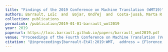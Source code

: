 ```yaml
---
title: "Findings of the 2019 Conference on Machine Translation (WMT19)"
authors: Barrault, Loïc  and  Bojar, Ondřej  and  Costa-jussà, Marta R.  and  Federmann, Christian  and  Fishel, Mark  and  Graham, Yvette  and  Haddow, Barry  and  Huck, Matthias  and  Koehn, Philipp  and  Malmasi, Shervin  and  Monz, Christof  and  Müller, Mathias  and  Pal, Santanu  and  Post, Matt  and  Zampieri, Marcos
collection: publications
permalink: /publication/2019-01-01-barrault_wmt2019
year: 2019
paperurl: https://loic.barrault.github.io/papers/barrault_wmt2019.pdf
venue: "Proceedings of the Fourth Conference on Machine Translation (Volume 2: Shared Task Papers, Day 1)"
citation: "@inproceedings{barrault-EtAl:2019:WMT,  address = {Florence, Italy},  author = {Barrault, Loïc  and  Bojar, Ondřej  and  Costa-jussà, Marta R.  and  Federmann, Christian  and  Fishel, Mark  and  Graham, Yvette  and  Haddow, Barry  and  Huck, Matthias  and  Koehn, Philipp  and  Malmasi, Shervin  and  Monz, Christof  and  Müller, Mathias  and  Pal, Santanu  and  Post, Matt  and  Zampieri, Marcos},  booktitle = {Proceedings of the Fourth Conference on Machine Translation (Volume 2: Shared Task Papers, Day 1)},  category = {ACTI},  month = {August},  pages = {1--61},  publisher = {Association for Computational Linguistics},  title = {Findings of the 2019 Conference on Machine Translation (WMT19)},  url = {https://loic.barrault.github.io/papers/barrault_wmt2019.pdf},  year = {2019} }  "
---
```

